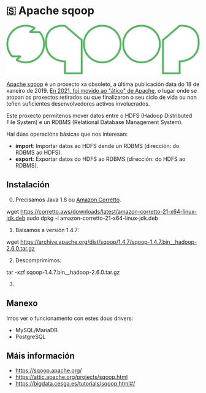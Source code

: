 # 🇸 Apache sqoop

![Logotipo de Apache Sqoop](images/sqoop/Apache_Sqoop_logo.svg "Logotipo de Apache Sqoop")

[Apache sqoop](https://sqoop.apache.org/) é un proxecto xa obsoleto, a última publicación data do 18 de xaneiro de 2019. [En 2021, foi movido ao "ático" de Apache](https://attic.apache.org/projects/sqoop.html), o lugar onde se atopan os proxectos retirados ou que finalizaron o seu ciclo de vida ou non teñen suficientes desenvolvedores activos involucrados.

Este proxecto permítenos mover datos entre o HDFS (Hadoop Distributed File System) e un RDBMS (Relational Database Management System).

Hai dúas operacións básicas que nos interesan:

- **import**: Importar datos ao HDFS dende un RDBMS (dirección: do RDBMS ao HDFS).
- **export**: Exportar datos do HDFS ao RDBMS (dirección: do HDFS ao RDBMS).

## Instalación

0. Precisamos Java 1.8 ou [Amazon Corretto](https://aws.amazon.com/es/corretto).

  wget https://corretto.aws/downloads/latest/amazon-corretto-21-x64-linux-jdk.deb
  sudo dpkg -i amazon-corretto-21-x64-linux-jdk.deb

1. Baixamos a versión 1.4.7:

  wget https://archive.apache.org/dist/sqoop/1.4.7/sqoop-1.4.7.bin__hadoop-2.6.0.tar.gz

2. Descomprimimos:

  tar -xzf sqoop-1.4.7.bin__hadoop-2.6.0.tar.gz

3.

## Manexo

Imos ver o funcionamento con estes dous drivers:

- MySQL/MariaDB
- PostgreSQL

## Máis información
  - <https://sqoop.apache.org/>
  - <https://attic.apache.org/projects/sqoop.html>
  - <https://bigdata.cesga.es/tutorials/sqoop.html#/>